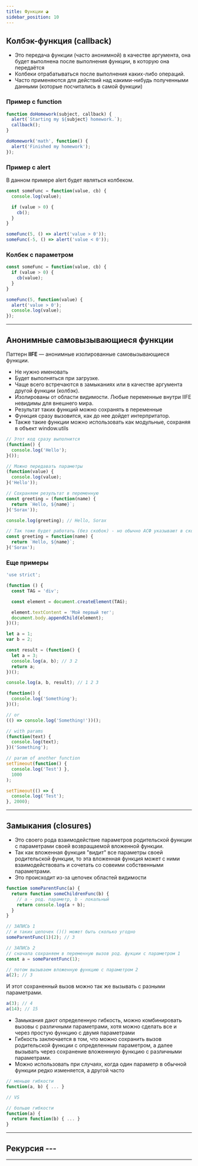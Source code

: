 ```yaml
---
title: Функции ◕
sidebar_position: 10
---
```


## Колбэк-функция (callback)

- Это передача функции (часто анонимной) в качестве аргумента, она будет выполнена после выполнения функции, в которую она передаётся
- Колбеки отрабатываться после выполнения каких-либо операций.
- Часто применяются для действий над какими-нибудь полученными данными (которые посчитались в самой функции)

### Пример с function

```js
function doHomework(subject, callback) {
  alert(`Starting my ${subject} homework.`);
  callback();
}

doHomework('math', function() {
  alert('Finished my homework');
});
```

### Пример с alert

В данном примере alert будет являться колбеком.

```js
const someFunc = function(value, cb) {
  console.log(value);

  if (value > 0) {
    cb();
  }
}

someFunc(5, () => alert('value > 0'));
someFunc(-5, () => alert('value < 0'));
```

### Колбек с параметром

```js
const someFunc = function(value, cb) {
  if (value > 0) {
    cb(value);
  }
}

someFunc(5, function(value) {
  alert('value > 0');
  console.log(value);
});
```
***

## Анонимные самовызывающиеся функции

Паттерн **IIFE** — анонимные изолированные самовызывающиеся функции. 

- Не нужно именовать
- Будет выполняться при загрузке.
- Чаще всего встречаются в замыканиях или в качестве аргумента другой функции (колбэк).
- Изолированы от области видимости. Любые переменные внутри IIFE невидимы для внешнего мира.
- Результат таких функций можно сохранять в переменные
- Функция сразу вызовится, как до нее дойдет интерпритатор.
- Также такие функции можно использовать как модульные, сохраняя в объект window.utils

```js
// Этот код сразу выполнится
(function() {
  console.log('Hello');
}());

// Можно передавать параметры
(function(value) {
  console.log(value);
}('Hello'));
```

```js
// Сохраняем результат в переменную
const greeting = (function(name) {
  return `Hello, ${name}`;
}('Sorax'));

console.log(greeting); // Hello, Sorax

// Так тоже будет работать (без скобок) - но обычно АСФ указывают в скобках
const greeting = function(name) {
  return `Hello, ${name}`;
}('Sorax');
```

### Еще примеры

```js
'use strict';

(function () {
  const TAG = 'div';

  const element = document.createElement(TAG);

  element.textContent = 'Мой первый тег';
  document.body.appendChild(element);
})();
```

```js
let a = 1;
var b = 2;

const result = (function() {
  let a = 3;
  console.log(a, b); // 3 2
  return a;
})();

console.log(a, b, result); // 1 2 3 
```

```js
(function() {
  console.log('Something');
})();

// or
(() => console.log('Something!'))();

// with params
(function(text) {
  console.log(text);
})('Something');

// param of another function
setTimeout(function() { 
  console.log('Test') },
  1000
);

setTimeout(() => {
  console.log('Test');
}, 2000);
```

***

## Замыкания (closures)

- Это своего рода взаимодействие параметров родительской функции с параметрами своей возвращаемой вложенной функции.
- Так как вложенная функция "видит" все параметры своей родительской функции, то эта вложенная функция может с ними взаимодействовать и сочетать со совеими собственными параметрами.
- Это происходит из-за цепочек областей видимости

```js
function someParentFunc(a) {
  return function someChildrenFunc(b) {
    // a - род. параметр, b - локальный
    return console.log(a + b);
  }
}

// ЗАПИСЬ 1
// и таких цепочек ()() может быть сколько угодно
someParentFunc(1)(2); // 3

// ЗАПИСЬ 2
// сначала сохраняем в переменную вызов род. фукции с параметром 1
const a = someParentFunc(1); 

// потом вызываем вложенную функцию с параметром 2
a(2); // 3
```

И этот сохраненный вызов можно так же вызывать с разными параметрами.
```js
a(3); // 4
a(14); // 15
```

- Замыкания дают определенную гибкость, можно комбинировать вызовы с различными параметрами, хотя можно сделать все и через простую функцию с двумя параметрами
- Гибкость заключается в том, что можно сохранить вызов родительской функции с определенным параметром, а далее вызывать через сохранение вложеннную функцию с различными параметрами.
- Можно использовать при случаях, когда один параметр в обычной функции редко изменяется, а другой часто

```js
// меньше гибкости
function(a, b) { ... } 

// VS

// больше гибкости
function(a) {
  return function(b) { ... }
}
```

***

## Рекурсия ---

***
